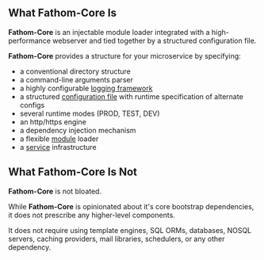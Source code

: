 ## What Fathom-Core Is

**Fathom-Core** is an injectable module loader integrated with a high-performance webserver and tied together by a structured configuration file.

**Fathom-Core** provides a structure for your microservice by specifying:

- a conventional directory structure
- a command-line arguments parser
- a highly configurable [logging framework](logging.md)
- a structured [configuration file](configuration.md) with runtime specification of alternate configs
- several runtime modes (PROD, TEST, DEV)
- an http/https engine
- a dependency injection mechanism
- a flexible [module](modules.md) loader
- a [service](services.md) infrastructure

## What Fathom-Core Is Not

**Fathom-Core** is not bloated.

While **Fathom-Core** is opinionated about it's core bootstrap dependencies, it does not prescribe any higher-level components.

It does not require using template engines, SQL ORMs, databases, NOSQL servers, caching providers, mail libraries, schedulers, or any other dependency.
